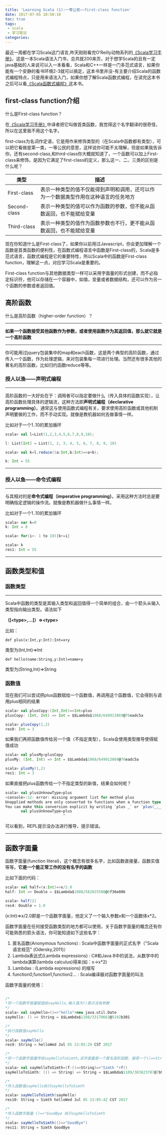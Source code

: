 ```yaml
---
title: 'Learning Scala (1):一等公民——first-class function'
date: 2017-07-05 10:50:10
toc: true
tags:
 - scala
 - 学习笔记
categories:
---
```


  最近一周都在学习Scala这门语言,昨天刚刚看完O‘Reilly动物系列的[《Scala学习手册》](https://book.douban.com/subject/26786632/)，这是一本Scala语法入门书，总共就200来页，对于想学Scala的且有一定java基础的人来说可以入一本看看，Scala和C++一样是一门多范式语言，如果你能有一个安静的看书环境2-3就可以搞定，这本书里并没-有主要介绍Scala的函数式编程特点，只是用来语法入门，如果你想了解Scala函数式编程，在读完这本书之后可以看[《Scala函数式编程》](https://book.douban.com/subject/26772149/)这本书。



## first-class function介绍

  什么是First-class function？

  在[《Scala学习手册》](https://book.douban.com/subject/26786632/)中译者把它叫做首类函数，我觉得这个名字翻译的很奇怪，所以在这里我不用这个名字。    

  first-class为名词作定语，它是用作来修饰类型的（在Scala中函数都有类型），可以把它看做是第一类，一等公民的意思，这样说你可能不太理解，但是如果我告诉你，还有second-class,和third-class你大概就知道了，一个函数可以加上First-class来修饰，是因为它满足了first-class的定义，那么这一、二、三类的区别是什么呢？

| 类型           | 描述                                       |
| ------------ | ---------------------------------------- |
| First-class  | 表示一种类型的值不仅能得到声明和调用，还可以作为一个数据类型作用在这种语言的任务地方 |
| Second-class | 表示一种类型的值可以作为函数的参数，但不能从函数返回，也不能赋给变量       |
| Third-class  | 表示一种类型的值作为函数参数也不行，更不能从函数返回，也不能赋给变量       |



  现在你知道什么是First-class了，如果你以前用过Javascript，你会更加理解一个函数是首类函数的便利性，在函数式编程语言中函数是First-class的，Scala是多范式语言，函数式编程是它的重要特性，所以Scala中的函数是First-class function，理解这一点，对应学习Scala是重要的。

  First-class function与其他数据类型一样可以采用字面量的形式创建，而不必指定标识符，他可以存储在一个容器中，如值，变量或者数据结构，还可以作为另一个函数的参数或者返回值。

<!-- more -->

## 高阶函数

什么是高阶函数（higher-order function）？

---

**如果一个函数接受其他函数作为参数，或者使用函数作为其返回值，那么就它就是一个高阶函数**

---

  你可能用过jquery包装集中的map和each函数，这是两个典型的高阶函数，通过传入一个函数，作为处理逻辑，来对包装集每一项进行处理。当然还有很多其他的著名的高阶函数，比如归约函数reduce等等。



### 授人以渔——声明式编程

---

  高阶函数的一大好处在于：调用者可以指定要做什么（传入具体的函数实现），让高阶函数处理具体的逻辑流，这种方法即**声明式编程（declarative programming）**。通常这与使用函数式编程有关，要求使用高阶函数或其他机制声明要做的工作，而不手动实现。就像是教机器如何去做事情一样。

比如对于一个1..10的累加循环

```scala
scala> val l=List(1,2,3,4,5,6,7,8,9,10);

l: List[Int] = List(1, 2, 3, 4, 5, 6, 7, 8, 9, 10)

scala> val k=l.reduce((a:Int,b:Int)=>a+b);

k: Int = 55

```

---



### 授人以鱼——命令式编程

---

  与其相对的是**命令式编程（imperative programming）**。采用这种方法时总是要明确指定逻辑的操作流。就像是教机器做什么事情一样。

比如对于一个1..10的累加循环

```scala
scala> var k=0
k: Int = 0

scala> for(i<- 1 to 10){k+=i}

scala> k
res1: Int = 55
```

---



##    函数类型和值



###    函数类型

---

  Scala中函数的类型是其输入类型和返回值得一个简单的组合，由一个箭头从输入类型指向输出类型。语法如下

**（[&lt;type&gt;,...]）=>&lt;type&gt;**

比如：

`def plus(x:Int,y:Int):Int=x+y`

类型为(Int,Int)=>Int

`def hello(name:String,y:Int)=name+y`

类型为(String,Int)=>String

### 函数值

现在我们可以尝试把plus函数赋给一个函数值，再调用这个函数值，它会得到与调用plus相同的结果

```scala
scala> val plusCopy:(Int,Int)=>Int=plus
plusCopy: (Int, Int) => Int = $$Lambda$1068/649913869@76eadc5a

scala> plusCopy(1,2)
res0: Int = 3
```

如果我们再把函数值传给另一个值（不指定类型），Scala会使用类型推导使得赋值成功

```scala
scala> val plusMy=plusCopy
plusMy: (Int, Int) => Int = $$Lambda$1068/649913869@76eadc5a

scala> plusMy(1,2)
res1: Int = 3
```

如果直接把plus函数传给一个不指定类型的新值，结果会如何呢？

```scala
scala> val plusUnknowType=plus
<console>:12: error: missing argument list for method plus
Unapplied methods are only converted to functions when a function type is expected.
You can make this conversion explicit by writing `plus _` or `plus(_,_)` instead of `plus`.
       val plusUnknowType=plus
                          ^
```

可以看到，REPL提示没办法进行推导，提示错误。

---



## 函数字面量

函数字面量(function literal)，这个概念有很多名字，比如函数直接量，函数实值等等。**它是一个能正常工作的没有名字的函数**

比如下面的代码：

```scala
scala> val half=(x:Int)=>x/2.0
half: Int => Double = $$Lambda$1088/582025508@6f36e806

scala> half(2)
res4: Double = 1.0
```

(x:Int)=>x/2.0即是一个函数字面量，他定义了一个输入参数x和一个函数体x*2。

函数字面量在任何接受函数类型的地方都可以使用，关于函数字面量的概念还有你可能熟悉的箭头语法，你可能知道如下这些名字：

1. 匿名函数(Anonymous functions) : Scala中函数字面量的正式名字（"Scala语言规范" (Odersky,2011)）
2. Lambda表达式(Lambda expressions) : C#和Java 8中的说法，从数学中的lambda演算(lambda calculus)得来(如：x->x*2)
3. Lambdas : (Lambda expressions) 的缩写
4. function0,function1,function2...  :  Scala编译器对函数字面量的叫法

 函数字面量的使用：

  ```scala

/*
*将一个函数字面量赋值给sayHello,输入值为()表示没有参数
*/
scala> val sayHello=()=>"hello"+new java.util.Date
sayHello: () => String = $$Lambda$1108/33170663@5192b301

/*
*执行函数值sayHello
*/
scala> sayHello()
res9: String = helloWed Jul 05 13:05:29 CST 2017

/*
*将一个函数字面量传给sayHelloToSimth,该字面量是一个匿名高阶函数，接受一个()=>String类型的函数
*/
scala> val sayHelloToSimth=(f:()=>String)=>"Simth "+f()
sayHelloToSimth: (() => String) => String = $$Lambda$1109/383823787@7b9b6a56

/*
*传入函数值sayHello执行sayHelloToSimth
*/
scala> sayHelloToSimth(sayHello)
res10: String = Simth helloWed Jul 05 13:05:42 CST 2017

/*
*传入函数字面量 ()=>"GoodBye 执行sayHelloToSimth
*/
scala> sayHelloToSimth(()=>"GoodBye")
res11: String = Simth GoodBye
  ```
